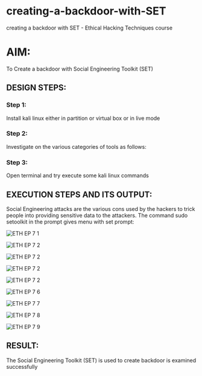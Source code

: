# creating-a-backdoor-with-SET
creating a backdoor with SET - Ethical Hacking Techniques course

# AIM:
To Create a backdoor with Social Engineering Toolkit (SET)

## DESIGN STEPS:

### Step 1:

Install kali linux either in partition or virtual box or in live mode


### Step 2:

Investigate on the various categories of tools as follows:

### Step 3:

Open terminal and try execute some kali linux commands

## EXECUTION STEPS AND ITS OUTPUT:
Social Engineering attacks are the various cons used by the hackers to trick people into providing sensitive data to the attackers. 
The command sudo setoolkit in the prompt gives menu with set prompt:

![ETH EP 7 1](https://github.com/hema-dharshini5/creating-a-backdoor-with-SET/assets/147117728/243e24f4-d48a-49a3-a58c-a702a5011a75)


![ETH EP 7 2](https://github.com/hema-dharshini5/creating-a-backdoor-with-SET/assets/147117728/ebbf8943-41aa-40f6-9e8c-5efbb416b2bf)


![ETH EP 7 2](https://github.com/hema-dharshini5/creating-a-backdoor-with-SET/assets/147117728/550764b8-75ca-4875-8906-709c34b96c2f)

![ETH EP 7 2](https://github.com/hema-dharshini5/creating-a-backdoor-with-SET/assets/147117728/98eb09c9-c9d8-4e23-9eac-4eb333ef130d)


![ETH EP 7 2](https://github.com/hema-dharshini5/creating-a-backdoor-with-SET/assets/147117728/cc52bf11-804f-41b0-b8be-83d0aeac96f1)

![ETH EP 7 6](https://github.com/hema-dharshini5/creating-a-backdoor-with-SET/assets/147117728/d9c50b62-3042-4651-ba29-0947685a010a)

![ETH EP 7 7](https://github.com/hema-dharshini5/creating-a-backdoor-with-SET/assets/147117728/5c53ab14-efab-486e-84ab-ace2dfc87f39)

![ETH EP 7 8](https://github.com/hema-dharshini5/creating-a-backdoor-with-SET/assets/147117728/5aeb33d2-991c-4bfb-bdc4-3cdcbd86c732)

![ETH EP 7 9](https://github.com/hema-dharshini5/creating-a-backdoor-with-SET/assets/147117728/77d098e9-fdfe-4573-a211-0fb5c56bfe73)

## RESULT:
The Social Engineering Toolkit (SET) is used to create backdoor is  examined successfully
